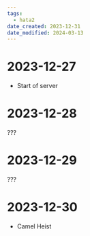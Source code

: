 ```yaml
---
tags:
  - hata2
date_created: 2023-12-31
date_modified: 2024-03-13
---
```


# 2023-12-27

- Start of server

# 2023-12-28

???

# 2023-12-29

???

# 2023-12-30

- Camel Heist